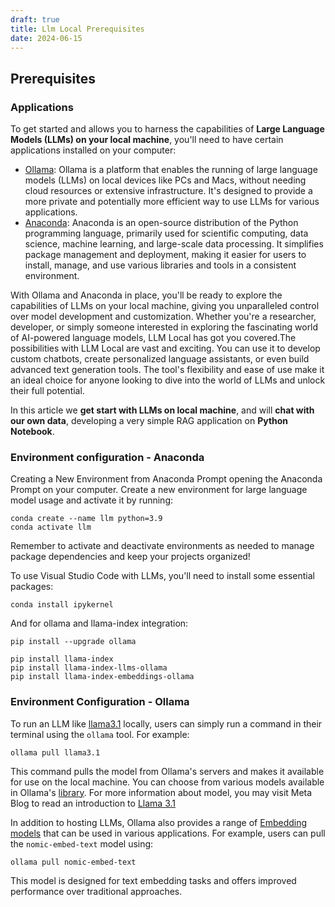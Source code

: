 ```yaml
---
draft: true
title: Llm Local Prerequisites
date: 2024-06-15
---
```

## Prerequisites

### Applications

To get started and allows you to harness the capabilities of **Large Language Models (LLMs) on your local machine**, you'll need to have certain applications installed on your computer:

- [Ollama](https://ollama.com/download): Ollama is a platform that enables the running of large language models (LLMs) on local devices like PCs and Macs, without needing cloud resources or extensive infrastructure. It's designed to provide a more private and potentially more efficient way to use LLMs for various applications.
- [Anaconda](https://www.anaconda.com/download): Anaconda is an open-source distribution of the Python programming language, primarily used for scientific computing, data science, machine learning, and large-scale data processing. It simplifies package management and deployment, making it easier for users to install, manage, and use various libraries and tools in a consistent environment.

With Ollama and Anaconda in place, you'll be ready to explore the capabilities of LLMs on your local machine, giving you unparalleled control over model development and customization. Whether you're a researcher, developer, or simply someone interested in exploring the fascinating world of AI-powered language models, LLM Local has got you covered.The possibilities with LLM Local are vast and exciting. You can use it to develop custom chatbots, create personalized language assistants, or even build advanced text generation tools. The tool's flexibility and ease of use make it an ideal choice for anyone looking to dive into the world of LLMs and unlock their full potential.

In this article we **get start with LLMs on local machine**, and will **chat with our own data**, developing a very simple RAG application on **Python Notebook**.

### Environment configuration - Anaconda

Creating a New Environment from Anaconda Prompt opening the Anaconda Prompt on your computer. Create a new environment for large language model usage and activate it by running:

``` shell
conda create --name llm python=3.9
conda activate llm
```

Remember to activate and deactivate environments as needed to manage package dependencies and keep your projects organized!

To use Visual Studio Code with LLMs, you'll need to install some essential packages:

``` shell
conda install ipykernel
```

And for ollama and llama-index integration:

``` shell
pip install --upgrade ollama

pip install llama-index
pip install llama-index-llms-ollama
pip install llama-index-embeddings-ollama
```

### Environment Configuration - Ollama

To run an LLM like [llama3.1](https://ollama.com/library/llama3.1) locally, users can simply run a command in their terminal using the `ollama` tool. For example:

``` shell
ollama pull llama3.1
```

This command pulls the model from Ollama's servers and makes it available for use on the local machine. You can choose from various models available in Ollama's [library](https://ollama.com/library). For more information about model, you may visit Meta Blog to read an introduction to [Llama 3.1](https://ai.meta.com/blog/meta-llama-3-1/) 

In addition to hosting LLMs, Ollama also provides a range of [Embedding models](https://ollama.com/blog/embedding-models) that can be used in various applications. For example, users can pull the `nomic-embed-text` model using:

``` shell
ollama pull nomic-embed-text
```

This model is designed for text embedding tasks and offers improved performance over traditional approaches.

